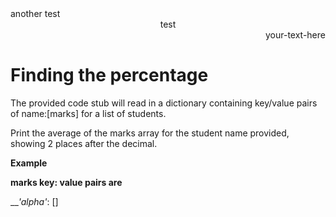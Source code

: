<div>
    <div style="text-align: left">another test</div>
    <div style="text-align: center; width: 100%">test</div>
    <div style="text-align: right"> your-text-here </div>
</div>

# Finding the percentage

The provided code stub will read in a dictionary containing key/value pairs of name:[marks] for a list of students.

Print the average of the marks array for the student name provided, showing 2 places after the decimal.

__Example__

__marks key: value pairs are__

___'alpha'_: []
